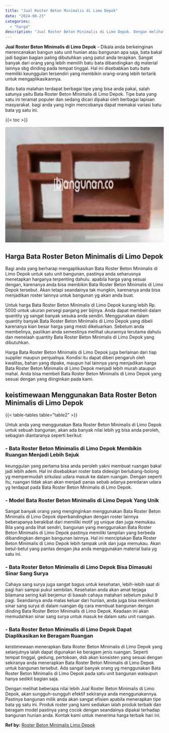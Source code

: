 ```yaml
---
title: "Jual Roster Beton Minimalis di Limo Depok"
date: "2024-08-23"
categories: 
  - "harga"
description: "Jual Roster Beton Minimalis di Limo Depok. Dengan melihat beberapa nilai lebih Jual Roster Beton Minimalis di Limo Depok, akan sungguh-sungguh efektif sekira..."
---
```


**Jual Roster Beton Minimalis di Limo Depok** – Dikala anda berkeinginan merencanakan bangun satu unit hunian atau bangunan apa saja, bata bakal jadi bagian bagian paling dibutuhkan yang patut anda terapkan. Sangat banyak dari orang yang lebih memilih batu bata dibandingkan dg material lainnya sbg dinding pada tempat tinggal. Hal ini disebabkan batu bata memiliki keunggulan tersendiri yang membikin orang-orang lebih tertarik untuk mengaplikasikannya.

Batu bata malahan terdapat berbagai tipe yang bisa anda pakai, salah satunya yaitu Bata Roster Beton Minimalis di Limo Depok. Tipe bata yang satu ini teramat populer dan sedang dicari dipakai oleh berbagai lapisan masyarakat. bagi anda yang ingin mencobanya dapat memakai variasi batu bata yg satu ini.

{{< toc >}}

![Jual Roster Beton Minimalis di Limo Depok](/images/bata-roster-minimalis-36.png)

## Harga Bata Roster Beton Minimalis di Limo Depok

Bagi anda yang berharap mengaplikasikan Bata Roster Beton Minimalis di Limo Depok untuk satu unit bangunan, pastinya anda seharusnya menetapkan harganya terpenting dahulu. apabila harga yang sesuai dengan, karenanya anda bisa membikin Bata Roster Beton Minimalis di Limo Depok tersebut. Akan tetapi seandainya tak mungkin, karenanya anda bisa menjadikan roster lainnya untuk bangunan yg akan anda buat.

Untuk harga Bata Roster Beton Minimalis di Limo Depok kurang lebih Rp. 5000 untuk ukuran persegi panjang per bijinya. Anda dapat membeli dalam quantity yg sangat banyak sesuka anda sendiri. Menggunakan dalam quantity banyak Bata Roster Beton Minimalis di Limo Depok yang dibeli karenanya kian besar harga yang mesti dikeluarkan. Sebelum anda membelinya, pastikan anda semestinya melihat ukurannya terutama dahulu dan menelaah quantity Bata Roster Beton Minimalis di Limo Depok yang dibutuhkan.

Harga Bata Roster Beton Minimalis di Limo Depok juga berlainan dari tiap supplier maupun penjualnya. Kondisi itu dapat diberi pengaruh oleh kwalitas, bahan yang dipake, maupun hal lainnya yang menjadikan harga Bata Roster Beton Minimalis di Limo Depok menjadi lebih murah ataupun mahal. Anda bisa membeli Bata Roster Beton Minimalis di Limo Depok yang sesuai dengan yang diinginkan pada kami.

## keistimewaan Menggunakan Bata Roster Beton Minimalis di Limo Depok

{{< table-tables table="table2" >}}

Untuk anda yang menggunakan Bata Roster Beton Minimalis di Limo Depok untuk sebuah bangunan, akan ada banyak nilai lebih yg bisa anda peroleh, sebagian diantaranya seperti berikut:

### \- Bata Roster Beton Minimalis di Limo Depok Membikin Ruangan Menjadi Lebih Sejuk

keunggulan yang pertama bisa anda peroleh yakni membuat ruangan bakal jadi lebih adem. Hal ini disebabkan roster bata didesign berlubang-bolong yg mempermudah sirkulasi udara masuk ke dalam ruangan. Dengan seperti itu, ruangan tidak akan akan menjadi panas sebab adanya peredaran udara yg terdapat pada Bata Roster Beton Minimalis di Limo Depok.

### \- Model Bata Roster Beton Minimalis di Limo Depok Yang Unik

Sangat banyak orang yang menginginkan menggunakan Bata Roster Beton Minimalis di Limo Depok diperbandingkan dengan roster lainnya beberapanya berakibat dari memiliki motif yg unique dan juga memukau. Bila yang anda lihat sendiri, bangunan yang menggunakan Bata Roster Beton Minimalis di Limo Depok pastinya memiliki tampilan yang berbeda dibandingkan dengan bangunan lainnya. Hal ini menciptakan Bata Roster Beton Minimalis di Limo Depok lebih tampak unik dan juga memukau. Akan betul-betul yang pantas dengan jika anda menggunakan material bata yg satu ini.

### \- Bata Roster Beton Minimalis di Limo Depok Bisa Dimasuki Sinar Sang Surya

Cahaya sang surya juga sangat bagus untuk kesehatan, lebih-lebih saat di pagi hari sampai pukul sembilan. Kesehatan anda akan amat terjaga bilamana sering kali berjemur di bawah cahaya matahari sebelum pukul 9 pagi. Seandainya anda malas keluar dari hunian, anda juga bisa menikmati sinar sang surya di dalam ruangan dg cara membuat bangunan dengan dinding Bata Roster Beton Minimalis di Limo Depok. Keadaan ini akan memudahkan sinar sang surya untuk masuk ke dalam satu unit ruangan.

### \- Bata Roster Beton Minimalis di Limo Depok Dapat Diaplikasikan ke Beragam Ruangan

keistimewaan menerapkan Bata Roster Beton Minimalis di Limo Depok yang selanjutnya ialah dapat digunakan ke beragam jenis ruangan. Seperti tempat tinggal, gedung, pertokoan, dsb akan konsisten yang sesuai dengan sekiranya anda menerapkan Bata Roster Beton Minimalis di Limo Depok untuk bangunan tersebut. Ada sangat banyak orang yg menggunakan Bata Roster Beton Minimalis di Limo Depok pada satu unit bangunan walaupun hanya sedikit bagian saja.

Dengan melihat beberapa nilai lebih Jual Roster Beton Minimalis di Limo Depok, akan sungguh-sungguh efektif sekiranya anda menggunakannya. Pastinya bangunan milik anda akan sangat efisien apabila menerapkan tipe bata yg satu ini. Produk roster yang kami sediakan ialah produk terbaik dan beragam model pastinya yang cocok dengan seandainya dipakai terhadap bangunan hunian anda. Kontak kami untuk menerima harga terbaik hari ini.

**Ref by:** [Roster Beton Minimalis Limo Depok](https://id.wikipedia.org/wiki/Roster)
